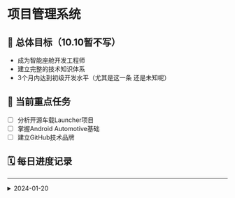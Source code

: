# 项目管理系统

## 🎯 总体目标（10.10暂不写）
- 成为智能座舱开发工程师
- 建立完整的技术知识体系
- 3个月内达到初级开发水平（尤其是这一条 还是未知呢）

## 📅 当前重点任务
- [ ] 分析开源车载Launcher项目
- [ ] 掌握Android Automotive基础
- [ ] 建立GitHub技术品牌

## 🗓️ 每日进度记录

---
<details>
<summary>2024-01-20</summary>（后面堆积多一点再调整）
### 📝 2025-09-25 星期四（梦开始的地方）
#### 🎯 今日计划
- [ ] 安装Android Studio
- [ ] 配置git到自己的Android Studio

#### ✅ 实际完成
- [x] JDK环境配置
- [x] 通过查询deep seek和csdn安装了最新版的Android Studio
- [ ] 安装git


#### 🔍 遇到的问题
**问题**：JDK环境配置是否是Android Studio所必需的
**解决**：询问deep seek寻求答案
**收获**：JDK是Java语言的软件开发工具包，当使用Java环境运行时没有它android studio就无法将代码转化为可在设备上运行的程序

#### 📚 学习收获
- 了解了如何手动将JDK配置到电脑高级配置中（path）
- 用 `Java --version`在cmd中确认是否配置成功
- 了解了JDK与Android Studio的关系
- 学会了如何安装Android Studio

#### 🎯 明日计划
None


### 📝 2025-09-29 星期一
#### 🎯 今日计划
- [ ] Android Studio国内镜像设置
- [ ] Android Studio新建车载项目Automotive模拟器

#### ✅ 实际完成
- [x] 成功Android Studio国内镜像设置
- [x] 成功Android Studio新建车载项目Automotive模拟器


#### 🔍 遇到的问题
**问题**：国内镜像下载过程中下载失败，爆红
**解决**：重新创建车载项目，提前把文件代码（与国内镜像适配的）修改好，重新下载尝试（最低成本方案）
**收获**：文件代码一定要提前修改好再点击下载，否则容易报错

**问题**：1024p镜像系统（最基础通用版）无法下载
**解决**：检查SDK下载的level是否匹配 → 放弃死磕，绕过1024p下载1048p（同样好用）
**收获**：不必死磕资源，放弃完美主义，主动寻求其他的具体解决方法，条条大路通罗马！

#### 📚 学习收获
- 成功在Android Studio创建了属于自己的第一个车载项目
- 培养了自己的思维灵活性，变通的能力，直击问题痛点的能力
- 明白了国内镜像可以大大提高运行速度，感谢清华源！

#### 🎯 明日计划
- [ ] 下载git
- [ ] 将git配置到Android Studio
- [ ] 注册GitHub账号
- [ ] 去GitHub编辑保存自己的“第一阶段”经过与收获


### 📝 2025-09-30 星期二
#### 🎯 今日计划
- [ ] 下载git
- [ ] 将git配置到Android Studio
- [ ] 注册GitHub账号
- [ ] 去GitHub编辑保存自己的“第一阶段”经过与收获

#### ✅ 实际完成
- [x] 在电脑中下载git
- [x] 将git配置到Android Studio
- [x] 注册GitHub账号
- [ ] 去GitHub编辑保存自己的“第一阶段”经过与收获

#### 🔍 遇到的问题
**问题**：下载Git官网的安装包下载速度很慢
**解决**：果断选择国内镜像站
**收获**：下载速度显著提升，感觉未来很多软件都可以去国内镜像站下载，比如华为云，清华源

**问题**：直接点Github官网打不开
**解决**：寻找VPN外网 → 不安全且连接不稳定 → 软件steam++下载 → 顺利加速进入成功
**收获**：使用国外的网站时免不了需要网络加速器，下个steam++是个很好的选择

**问题**：注册GitHub账号时邮箱验证码输正确了也不跳转
**解决**：检查网络连接 → 没问题，但仍不跳转 → 关闭steam++网络加速 → 成功注册完毕，而且此时即使不用网络加速也可以直接使用Github了
**收获**：steam++网络加速需要灵活使用，有时不开反而更好

#### 📚 学习收获
- 再次意识到了国内镜像的便利性，感叹祖国的强大
- 原来VPN使用起来很危险，但我遇到了更安全的steam++
- 网络加速对外网的作用并不是一蹴而就的，需要灵活对待，主要是多尝试

#### 🎯 明日计划
- [ ] 在Android Studio和Github之间创建一个负责项目代码管理的远程仓库
- [ ] 保存Android Studio当前项目，测试仓库可用性
- [ ] 在Android Studio创建知识管理仓库
- [ ] 构建个人知识体系，同时整理思路


### 📝 2025-09-30 星期二
#### 🎯 今日计划
- [ ] 在Android Studio和Github之间创建一个负责项目代码管理的远程仓库
- [ ] 保存Android Studio当前项目，测试仓库可用性
- [ ] 在Android Studio创建知识管理仓库
- [ ] 构建个人知识体系，同时整理思路

#### ✅ 实际完成
- [x] 在Android Studio和Github之间创建一个负责项目代码管理的远程仓库
- [x] 保存Android Studio当前项目，测试仓库可用性
- [x] 在Android Studio创建知识管理仓库
- [x] 从始到终整理到了git的配置步骤


#### 🔍 遇到的问题
**问题**：建立仓库失败
**解决**：重启项目
**收获**：遇到问题时首先选择试错成本最低的方式，没准就解决了呢~

**问题**：上传代码后Github不显示代码
**解决**：多刷新几次，或用steam++加速网络后重新打开
**收获**：外网的速度是会有点慢的，耐心等待一下吧


#### 📚 学习收获
- 风险控制，先思考，优先采用试错成本最低方式
- 外网具有延迟性，很正常
- 在GitHub写markdown编辑格式时，不懂的可以问deep seek，挺权威的，但也要保证自己能看懂
- 在知识仓库中有了自己专属的文件夹结构

#### 🎯 明日计划
国庆休假中~


### 📝 2025-10-09 星期四
#### 🎯 今日计划
- [ ] 完善知识管理库模板结构

#### ✅ 实际完成
- [x] 建立好了学习轨迹模板
- [x] 建立项目管理模板

#### 🔍 遇到的问题
**问题**：下载Git官网的安装包下载速度很慢
**解决**：果断选择国内镜像站
**收获**：下载速度显著提升，感觉未来很多软件都可以去国内镜像站下载，比如华为云，清华源

**问题**：直接点Github官网打不开
**解决**：寻找VPN外网 → 不安全且连接不稳定 → 软件steam++下载 → 顺利加速进入成功
**收获**：使用国外的网站时免不了需要网络加速器，下个steam++是个很好的选择

**问题**：注册GitHub账号时邮箱验证码输正确了也不跳转
**解决**：检查网络连接 → 没问题，但仍不跳转 → 关闭steam++网络加速 → 成功注册完毕，而且此时即使不用网络加速也可以直接使用Github了
**收获**：steam++网络加速需要灵活使用，有时不开反而更好

#### 📚 学习收获
- 再次意识到了国内镜像的便利性，感叹祖国的强大
- 原来VPN使用起来很危险，但我遇到了更安全的steam++
- 网络加速对外网的作用并不是一蹴而就的，需要灵活对待，主要是多尝试

#### 🎯 明日计划
- [ ] 在Android Studio和Github之间创建一个负责项目代码管理的远程仓库
- [ ] 保存Android Studio当前项目，测试仓库可用性
- [ ] 在Android Studio创建知识管理仓库
- [ ] 构建个人知识体系，同时整理思路




---
## 本周成就总结
- 完成了环境搭建全流程
- 建立了知识管理体系
- 分析了第一个开源项目

## 下周重点规划  
- 开始代码实践
- 深入学习Kotlin
- 完善技术文档

## 归档处理
将超过2周的记录移动到月度归档区域
---
## 📁 历史归档
**快速导航**：
- [2024年1月](#🗂️-2024年1月归档)
- [2024年2月](#🗂️-2024年2月归档) 
- [2024年3月](#🗂️-2024年3月归档)

### 🗂️ 2024年1月归档
**主题**：环境搭建与知识体系建立月  
**主要成就**：
- ✅ 完成开发环境全链路搭建
- ✅ 建立双仓库代码管理策略  
- ✅ 创建系统化知识管理体系
- ✅ 掌握Git和GitHub核心工作流

**详细记录**：
[这里粘贴1月份的所有每日记录]


## 💡 灵感与想法记录
- 随时记录突发灵感
- 产品改进想法
- 技术探索方向

---
*最后更新：{{更新时间}}*
